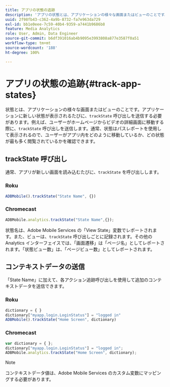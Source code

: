 ```yaml
---
title: アプリの状態の追跡
description: 'アプリの状態とは、アプリケーションの様々な画面またはビューのことです。trackState 呼び出しを使用してアプリケーションでアプリの状態をトラッキングする方法を説明します。 '
uuid: 2f98fb43-c362-4a9b-8732-fa7e963da729
exl-id: bb1e0eee-7c59-40b4-9359-a7441b9686b8
feature: Media Analytics
role: User, Admin, Data Engineer
source-git-commit: b6df391016ab4b9095e3993808a877e3587f0a51
workflow-type: tm+mt
source-wordcount: '188'
ht-degree: 100%

---
```


# アプリの状態の追跡{#track-app-states}

状態とは、アプリケーションの様々な画面またはビューのことです。アプリケーションに新しい状態が表示されるたびに、`trackState` 呼び出しを送信する必要があります。例えば、ユーザーがホームページからビデオの詳細画面に移動する際に、`trackState` 呼び出しを送信します。通常、状態はパスレポートを使用して表示されるので、ユーザーがアプリ内をどのように移動しているか、どの状態が最も多く閲覧されているかを確認できます。

## trackState 呼び出し

通常、アプリが新しい画面を読み込むたびに、`trackState` を呼び出しします。

### Roku

```js
ADBMobile().trackState("State Name", {})
```

### Chromecast

```js
ADBMobile.analytics.trackState("State Name",{});
```

状態名は、Adobe Mobile Services の「View State」変数でレポートされます。また、ビューは、`trackState` 呼び出しごとに記録されます。その他の Analytics インターフェイスでは、「画面遷移」は「ページ名」としてレポートされます。「状態ビュー数」は、「ページビュー数」としてレポートされます。

## コンテキストデータの送信

「State Name」に加えて、各アクション追跡呼び出しを使用して追加のコンテキストデータを送信できます。

### Roku

```js
dictionary = { } 
dictionary["myapp.login.LoginStatus"] = "logged in"  
ADBMobile().trackState("Home Screen", dictionary)
```

### Chromecast

```js
var dictionary = { }; 
dictionary["myapp.login.LoginStatus"] = "logged in"; 
ADBMobile.analytics.trackState("Home Screen", dictionary); 
```

>[!NOTE]
>
>コンテキストデータ値は、Adobe Mobile Services のカスタム変数にマッピングする必要があります。
